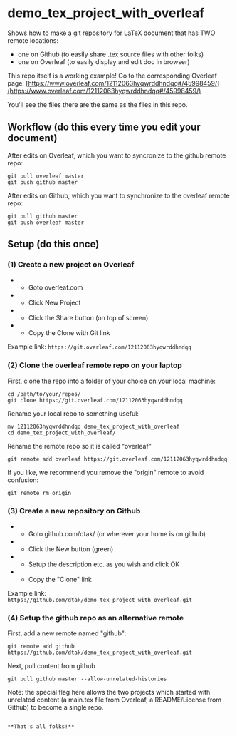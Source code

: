 # demo_tex_project_with_overleaf

Shows how to make a git repository for LaTeX document that has TWO remote locations:
* one on Github (to easily share .tex source files with other folks)
* one on Overleaf (to easily display and edit doc in browser)

This repo itself is a working example! 
Go to the corresponding Overleaf page:
[https://www.overleaf.com/12112063hyqwrddhndqq#/45998459/](https://www.overleaf.com/12112063hyqwrddhndqq#/45998459/)

You'll see the files there are the same as the files in this repo.


## Workflow (do this every time you edit your document)

After edits on Overleaf, which you want to syncronize to the github remote repo:
```
git pull overleaf master
git push github master
```

After edits on Github, which you want to synchronize to the overleaf remote repo:
```
git pull github master
git push overleaf master
```


## Setup (do this once)

### (1) Create a new project on Overleaf

* * Goto overleaf.com 
* * Click New Project
* * Click the Share button (on top of screen)
* * Copy the Clone with Git link

Example link: `https://git.overleaf.com/12112063hyqwrddhndqq`

### (2) Clone the overleaf remote repo on your laptop

First, clone the repo into a folder of your choice on your local machine:
```
cd /path/to/your/repos/
git clone https://git.overleaf.com/12112063hyqwrddhndqq
```

Rename your local repo to something useful:
```
mv 12112063hyqwrddhndqq demo_tex_project_with_overleaf
cd demo_tex_project_with_overleaf/
```

Rename the remote repo so it is called "overleaf"
```
git remote add overleaf https://git.overleaf.com/12112063hyqwrddhndqq
```

If you like, we recommend you remove the "origin" remote to avoid confusion:
```
git remote rm origin
```

### (3) Create a new repository on Github

* * Goto github.com/dtak/ (or wherever your home is on github)
* * Click the New button (green)
* * Setup the description etc. as you wish and click OK
* * Copy the "Clone" link

Example link: `https://github.com/dtak/demo_tex_project_with_overleaf.git`

### (4) Setup the github repo as an alternative remote

First, add a new remote named "github":
```
git remote add github https://github.com/dtak/demo_tex_project_with_overleaf.git
```

Next, pull content from github
```
git pull github master --allow-unrelated-histories
```
Note: the special flag here allows the two projects which started with unrelated content (a main.tex file from Overleaf, a README/License from Github) to become a single repo.



```

**That's all folks!**

